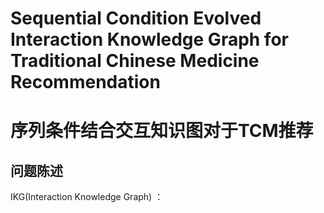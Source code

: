 # Sequential Condition Evolved Interaction Knowledge Graph for Traditional Chinese Medicine Recommendation
# 序列条件结合交互知识图对于TCM推荐

## 问题陈述

IKG(Interaction Knowledge Graph) ：


